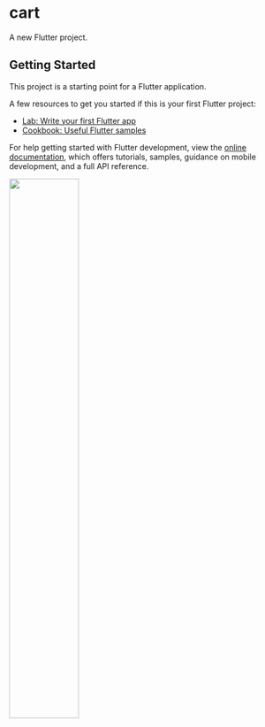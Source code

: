 # cart

A new Flutter project.

## Getting Started

This project is a starting point for a Flutter application.

A few resources to get you started if this is your first Flutter project:

- [Lab: Write your first Flutter app](https://docs.flutter.dev/get-started/codelab)
- [Cookbook: Useful Flutter samples](https://docs.flutter.dev/cookbook)

For help getting started with Flutter development, view the
[online documentation](https://docs.flutter.dev/), which offers tutorials,
samples, guidance on mobile development, and a full API reference.




<p>
<img src = "https://user-images.githubusercontent.com/120082183/234772326-20accd93-5d7f-4ac4-beaa-2b9f70225cb6.jpg" height="50%"width="50%">

</p>
